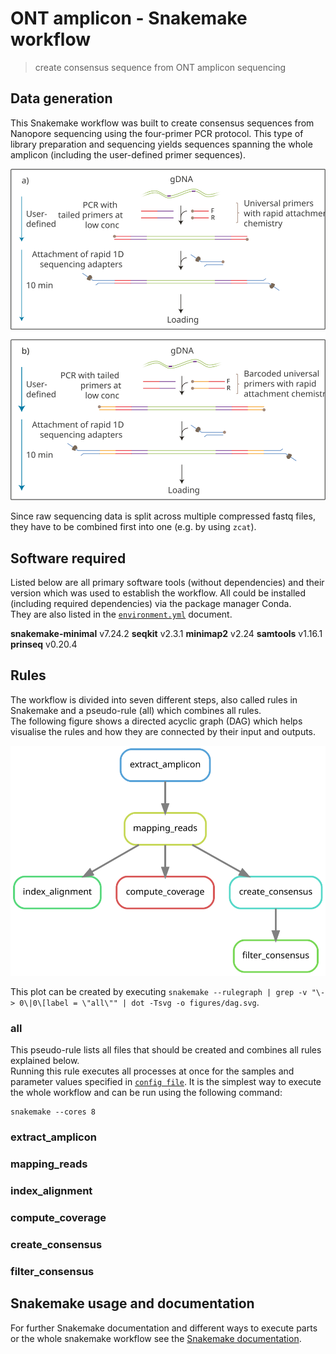 # ONT amplicon - Snakemake workflow
> create consensus sequence from ONT amplicon sequencing

## Data generation
This Snakemake workflow was built to create consensus sequences from Nanopore sequencing using the four-primer PCR protocol. This type of library preparation and sequencing yields sequences spanning the whole amplicon (including the user-defined primer sequences).

<img src="figures/Four-primer-PCR.svg" width="600">

Since raw sequencing data is split across multiple compressed fastq files, they have to be combined first into one (e.g. by using `zcat`).

## Software required
Listed below are all primary software tools (without dependencies) and their version which was used to establish the workflow. All could be installed (including required dependencies) via the package manager Conda.  
They are also listed in the [`environment.yml`](environment.yml) document.  

**snakemake-minimal** v7.24.2
**seqkit** v2.3.1
**minimap2** v2.24
**samtools** v1.16.1
**prinseq** v0.20.4

## Rules
The workflow is divided into seven different steps, also called rules in Snakemake and a pseudo-rule (all) which combines all rules.  
The following figure shows a directed acyclic graph (DAG) which helps visualise the rules and how they are connected by their input and outputs.  


![DAG of all rules](figures/dag.svg)

This plot can be created by executing `snakemake --rulegraph | grep -v "\-> 0\|0\[label = \"all\"" | dot -Tsvg -o figures/dag.svg`.

### all
This pseudo-rule lists all files that should be created and combines all rules explained below.  
Running this rule executes all processes at once for the samples and parameter values specified in [`config file`](config.yml). It is the simplest way to execute the whole workflow and can be run using the following command:  
```
snakemake --cores 8
```

### extract_amplicon

### mapping_reads

### index_alignment

### compute_coverage

### create_consensus

### filter_consensus

## Snakemake usage and documentation
For further Snakemake documentation and different ways to execute parts or the whole snakemake workflow see the [Snakemake documentation](https://snakemake.readthedocs.io/en/stable/).  